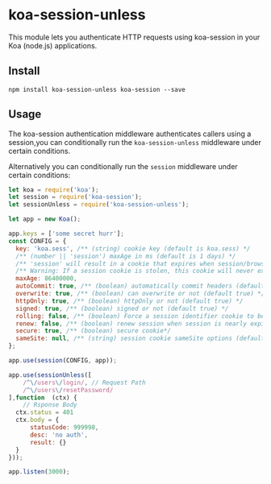 # koa-session-unless
This module lets you authenticate HTTP requests using koa-session in your Koa (node.js) applications.

## Install

```shell
npm install koa-session-unless koa-session --save
```

## Usage

The koa-session authentication middleware authenticates callers using a session,you can conditionally run the `koa-session-unless` middleware under certain conditions.

Alternatively you can conditionally run the `session` middleware under certain conditions:

```javascript
let koa = require('koa');
let session = require('koa-session'); 
let sessionUnless = require('koa-session-unless'); 

let app = new Koa();

app.keys = ['some secret hurr'];
const CONFIG = {
  key: 'koa.sess', /** (string) cookie key (default is koa.sess) */
  /** (number || 'session') maxAge in ms (default is 1 days) */
  /** 'session' will result in a cookie that expires when session/browser is closed */
  /** Warning: If a session cookie is stolen, this cookie will never expire */
  maxAge: 86400000,
  autoCommit: true, /** (boolean) automatically commit headers (default true) */
  overwrite: true, /** (boolean) can overwrite or not (default true) */
  httpOnly: true, /** (boolean) httpOnly or not (default true) */
  signed: true, /** (boolean) signed or not (default true) */
  rolling: false, /** (boolean) Force a session identifier cookie to be set on every response. The expiration is reset to the original maxAge, resetting the expiration countdown. (default is false) */
  renew: false, /** (boolean) renew session when session is nearly expired, so we can always keep user logged in. (default is false)*/
  secure: true, /** (boolean) secure cookie*/
  sameSite: null, /** (string) session cookie sameSite options (default null, don't set it) */
};

app.use(session(CONFIG, app));

app.use(sessionUnless([
    /^\/users\/login/, // Request Path
    /^\/users\/resetPassword/
],function  (ctx) {
    // Rsponse Body
  ctx.status = 401
  ctx.body = {
      statusCode: 999998,
      desc: 'no auth',
      result: {}
  }
}));

app.listen(3000);

```